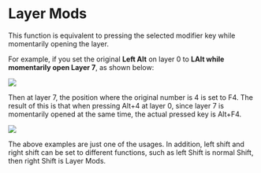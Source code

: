 # Layer Mods

This function is equivalent to pressing the selected modifier key while momentarily opening the layer.

For example, if you set the original **Left Alt** on layer 0 to **LAlt while momentarily open Layer 7**, as shown below:

<div style="width: 600px">

![](/assets/layer-mods-01.png?600)
</div>

Then at layer 7, the position where the original number is 4 is set to F4. The result of this is that when pressing Alt+4 at layer 0, since layer 7 is momentarily opened at the same time, the actual pressed key is Alt+F4.

<div style="width: 600px">

![](/assets/layer-mods-02.png?600)
</div>

The above examples are just one of the usages. In addition, left shift and right shift can be set to different functions, such as left Shift is normal Shift, then right Shift is Layer Mods. 